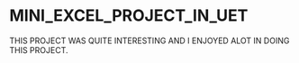 # MINI_EXCEL_PROJECT_IN_UET
THIS PROJECT WAS QUITE INTERESTING AND I ENJOYED ALOT IN DOING THIS PROJECT.
